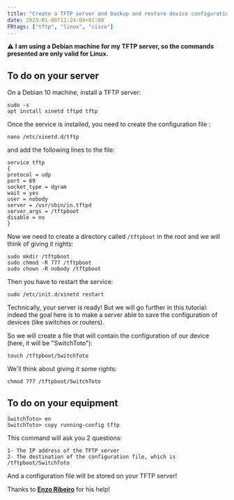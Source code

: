 ```yaml
---
title: "Create a TFTP server and backup and restore device configurations"
date: 2023-01-06T11:24:04+01:00
FRtags: ["tftp", "linux", "cisco"] 
---
```


⚠ **I am using a Debian machine for my TFTP server, so the commands presented are only valid for Linux.**

## To do on your server 

On a Debian 10 machine, install a TFTP server:

```
sudo -s
apt install xinetd tftpd tftp
```

Once the service is installed, you need to create the configuration file :

```
nano /etc/xinetd.d/tftp
```

and add the following lines to the file:

```
service tftp
{
protocol = udp
port = 69
socket_type = dgram
wait = yes
user = nobody
server = /usr/sbin/in.tftpd
server_args = /tftpboot
disable = no
}
```

Now we need to create a directory called ``/tftpboot`` in the root and we will think of giving it rights:

```
sudo mkdir /tftpboot
sudo chmod -R 777 /tftpboot
sudo chown -R nobody /tftpboot
```

Then you have to restart the service:

```
sudo /etc/init.d/xinetd restart
```

Technically, your server is ready! But we will go further in this tutorial: indeed the goal here is to make a server able to save the configuration of devices (like switches or routers).

So we will create a file that will contain the configuration of our device (here, it will be "SwitchToto"):

```
touch /tftpboot/SwitchToto
```

We'll think about giving it some rights:

```
chmod 777 /tftpboot/SwitchToto
```

## To do on your equipment

```
SwitchToto> en
SwitchToto> copy running-config tftp
```
This command will ask you 2 questions:

```
1- The IP address of the TFTP server
2- The destination of the configuration file, which is /tftpboot/SwitchToto
```

And a configuration file will be stored on your TFTP server! 

Thanks to **[Enzo Ribeiro](https://enzo-ribeiro.github.io/portfolio)** for his help!
